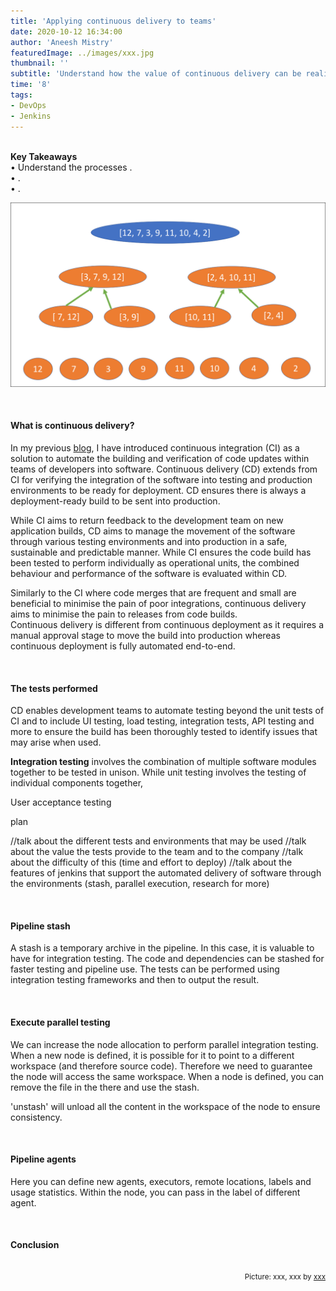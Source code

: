 ```yaml
---
title: 'Applying continuous delivery to teams'
date: 2020-10-12 16:34:00
author: 'Aneesh Mistry'
featuredImage: ../images/xxx.jpg
thumbnail: ''
subtitle: 'Understand how the value of continuous delivery can be realised amongst teams of multiple developers.'
time: '8'
tags:
- DevOps
- Jenkins
---
```

<br>
<strong>Key Takeaways</strong><br>
&#8226; Understand the processes .<br>
&#8226; .<br>
&#8226; .<br>

![Merge sort step 2](../../src/images/011MergeSort2.png)


<br>
<h4>What is continuous delivery?</h4>
<p>
In my previous <a target="_blank" href="">blog</a>, I have introduced continuous integration (CI) as a solution to automate the building and verification of code updates within teams of developers into software. Continuous delivery (CD) extends from CI for verifying the integration of the software into testing and production environments to be ready for deployment. CD ensures there is always a deployment-ready build to be sent into production. 
</p>
<p>
While CI aims to return feedback to the development team on new application builds, CD aims to manage the movement of the software through various testing environments and into production in a safe, sustainable and predictable manner. While CI ensures the code build has been tested to perform individually as operational units, the combined behaviour and performance of the software is evaluated within CD.
</p>
<p>
Similarly to the CI where code merges that are frequent and small are beneficial to minimise the pain of poor integrations, continuous delivery aims to minimise the pain to releases from code builds. <br>
Continuous delivery is different from continuous deployment as it requires a manual approval stage to move the build into production whereas continuous deployment is fully automated end-to-end.
</p>

<br>
<h4>The tests performed</h4>
<p>
CD enables development teams to automate testing beyond the unit tests of CI and to include UI testing, load testing, integration tests, API testing and more to ensure the build has been thoroughly tested to identify issues that may arise when used. 
</p>

<p>
<strong>Integration testing</strong> involves the combination of multiple software modules together to be tested in unison. While unit testing involves the testing of individual components together, 

</p>
<p>
User acceptance testing

</p>



plan

//talk about the different tests and environments that may be used
//talk about the value the tests provide to the team and to the company
//talk about the difficulty of this (time and effort to deploy)
//talk about the features of jenkins that support the automated delivery of software through the environments (stash, parallel execution, research for more)


<br>
<h4>Pipeline stash</h4>
<p>
A stash is a temporary archive in the pipeline. In this case, it is valuable to have for integration testing.
The code and dependencies can be stashed for faster testing and pipeline use.
The tests can be performed using integration testing frameworks and then to output the result. 

</p>

<br>
<h4>Execute parallel testing</h4>
<p>
We can increase the node allocation to perform parallel integration testing.
When a new node is defined, it is possible for it to point to a different workspace (and therefore source code).
Therefore we need to guarantee the node will access the same workspace.
When a node is defined, you can remove the file in the there and use the stash.

'unstash' will unload all the content in the workspace of the node to ensure consistency.

</p>

<br>
<h4>Pipeline agents</h4>
<p>
Here you can define new agents, executors, remote locations, labels and usage statistics. Within the node, you can pass in the label of different agent. 
</p>
<br>
<h4>Conclusion</h4>
<p>


</p>

<br>
<small style="float: right;" >Picture: xxx, xxx by <a target="_blank" href="http">xxx</small></a><br>